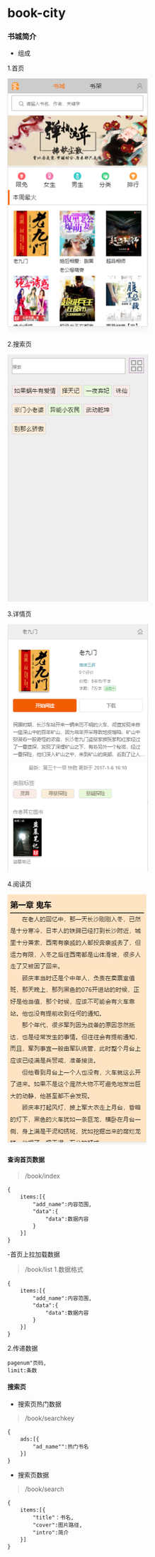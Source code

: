 # book-city
### 书城简介
- 组成

1.首页

![images](https://github.com/feylee/book-city/blob/master/img/shouye.png)

2.搜索页

![images](https://github.com/feylee/book-city/blob/master/img/sousuo.png)

3.详情页

![images](https://github.com/feylee/book-city/blob/master/img/xiangqing.png)

4.阅读页

![images](https://github.com/feylee/book-city/blob/master/img/read.png)




#### 查询首页数据
>/book/index

```
{
    items:[{
        "add_name":内容范围,
        "data":{
            "data":数据内容
        }
    }]
}
```
-首页上拉加载数据
>/book/list
1.数据格式
```
{
    items:[{
        "add_name":内容范围,
        "data":{
            "data":数据内容
        }
    }]
}
```

2.传递数据
```
pagenum"页码,
limit:条数
```

#### 搜索页
- 搜索页热门数据

>/book/searchkey

```
{
    ads:[{
        "ad_name"":热门书名
    }]
}
```
- 搜索页数据

>/book/search

```
{
    items:[{
        "title"：书名,
        "cover":图片路径,
        "intro":简介
    }]
}
```



